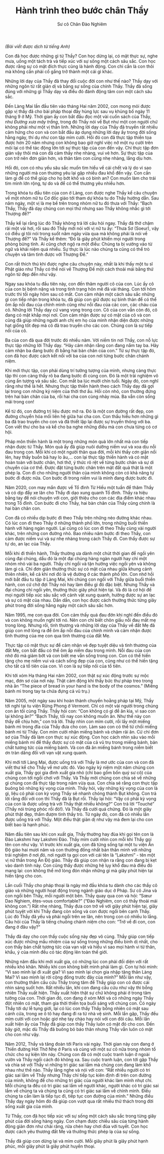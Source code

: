 ﻿---
title: Hành trình theo bước chân Thầy
author: Sư cô Chân Đào Nghiêm
---

*(Bài viết được dịch từ tiếng Anh)*

Con đã học được những gì từ Thầy? Con học dừng lại, có mặt thực sự, nghe mưa, uống một tách trà và tiếp xúc với sự sống một cách sâu sắc. Con học được rằng sự có mặt đích thực cũng là hành động. Con chỉ cần là con thôi mà không cần phải cố gắng trở thành một cái gì khác. 

Những lời dạy của Thầy đã thay đổi cuộc đời con như thế nào? Thầy dạy với những ngôn từ rất giản dị và bằng sự sống của chính Thầy. Thầy đã sống đúng với những gì Thầy dạy và điều đó đánh động tâm con một cách sâu sắc.

Đến Làng Mai lần đầu tiên vào tháng Hai năm 2002, con mong mỏi được gặp vị thầy đã cho bài pháp thoại đầy hùng lực sau vụ khủng bố ngày 11 tháng 9 ở Mỹ. Thời gian ấy con bắt đầu đọc một vài cuốn sách của Thầy, như *Đường xưa mây trắng*, trong đó Thầy nói về Bụt như một con người chứ không phải như một vị thần linh. Những lời dạy của Thầy đã truyền rất nhiều cảm hứng cho con và con bắt đầu áp dụng những lời dạy ấy trong đời sống hằng ngày, thí dụ như con tập mỉm cười. Hồi đó con đã thực tập thiền tọa được hơn 20 năm nhưng con không bao giờ nghĩ việc nở một nụ cười trên môi lại có thể tác động lớn tới sự thực tập của con đến vậy. Chỉ thực tập đơn giản vậy thôi mà con đã cảm thấy nhẹ nhàng, vui vẻ hơn. Sự thực tập của con trở nên đơn giản hơn, và thân tâm con cũng nhẹ nhàng, lắng dịu hơn. 

Hồi đó, con có nhu yếu sâu sắc muốn tìm hiểu về cái chết và lý do vì sao những người mà con thương yêu lại gặp nhiều đau khổ đến vậy. Con cần làm gì để có thể giúp cho họ bớt khổ và có bình an? Con muốn làm cho trái tim mình lớn rộng, tự do và để có thể thương yêu nhiều hơn.

Trong khóa tu đầu tiên của con ở Làng, con được nghe Thầy kể câu chuyện về một nhóm nữ tu Cơ đốc giáo tới tham dự khóa tu do Thầy hướng dẫn. Sau năm ngày, một vị là mẹ bề trên trong nhóm nữ tu đó thưa với Thầy: “Bạch Thầy, Thầy đã dạy chúng con mọi thứ nhưng sao Thầy không nhắc gì tới Thượng đế?” 

Thầy kể lại rằng lúc đó Thầy không trả lời câu hỏi ngay. Thầy đã thở chậm rãi một vài hơi, rồi sau đó Thầy mới nói với vị nữ tu ấy: “Thưa Sơ (Soeur), vậy có điều gì tôi nói trong suốt năm ngày vừa qua mà không phải là nói về Thượng đế?” Và Thầy kể thêm: “Đó là giây phút khiến mọi người trong phòng bừng tỉnh. Ai cũng chợt ngộ ra một điều: Chúng ta bị vướng vào từ ngữ và khái niệm quá nhiều. Sự thực là lúc nào chúng ta cũng có thể trò chuyện và tâm tình được với Thượng Đế.” 

Con rất thích thú khi được nghe câu chuyện này, nhất là khi thấy một tu sĩ Phật giáo như Thầy có thể nói về Thượng Đế một cách thoải mái bằng thứ ngôn từ đẹp đến như vậy.

Ngay sau khóa tu đầu tiên này, con đến thăm người cô của con. Lúc ấy cô của con bị bệnh nặng và trong tình trạng hôn mê đã vài tháng. Con tới hôm trước thì tối ngày hôm sau cô mất. Con cảm nhận một cách sâu sắc những gì con tiếp nhận trong khóa tu, đã giúp con giữ được sự bình thản để có thể ôm ấp nỗi đau của chính mình cũng như nỗi đau của các con, các cháu của cô. Những lời Thầy dạy cứ vang vọng trong con. Cô của con vẫn còn đó, cô đang có mặt khắp mọi nơi. Con cảm nhận được sự có mặt của cô và con cũng đã giúp những người anh chị em họ của mình nhận diện được những hạt giống tốt đẹp mà cô đã trao truyền cho các con. Chúng con là sự tiếp nối của cô.

Ba của con đã qua đời trước đó nhiều năm. Với niềm tin nơi Thầy, con nỗ lực thực tập những lời Thầy dạy. “Hãy cảm nhận rằng con đang nắm tay ba. Hãy cảm nhận ba đang bước đi bằng hai bàn chân của con.” Từ sự thực tập đó, con đã học được cách kết nối với ba của con nơi từng bước chân chánh niệm.

Khi mới thực tập, con phải dùng trí tưởng tượng của mình, nhưng càng thực tập thì con càng thấy rõ ba đang bước đi cùng con. Đó là một trải nghiệm vô cùng ấn tượng và sâu sắc. Con mất ba lúc mười chín tuổi. Ngày đó, con nghĩ rằng như thế là hết. Nhưng thực tập thiền hành theo cách Thầy dạy đã gợi lại trong con những kỷ niệm của thời thơ ấu. Hồi còn nhỏ, con thường đứng trên hai bàn chân của ba, rồi hai cha con cùng nhảy múa. Ba vẫn còn sống mãi trong con! 

Kể từ đó, con đường trị liệu được mở ra. Đó là một con đường rất đẹp, con đường chuyển hóa mối liên hệ giữa hai cha con. Con thấu hiểu hơn những gì ba đã trao truyền cho con và đã thiết lập lại được sự truyền thông với ba. Con viết thư cho ba và kể cho ba nghe những điều mà con chưa từng có cơ hội.

Pháp môn thiền hành là một trong những món quà lớn nhất mà con tiếp nhận được từ Thầy. Món quà ấy đã giúp nuôi dưỡng niềm vui và xoa dịu nỗi đau trong con. Mỗi khi có một người thân qua đời, mỗi khi thấy cơn giận nổi lên, hay thấy buồn bã hay lo âu,... con lại thực tập thiền hành và có mặt hoàn toàn với bước chân, hơi thở, ý thức rõ rệt về từng bước chân và sự di chuyển của cơ thể. Được đặt từng bước chân trên mặt đất quả thật là một phép lạ. Con đi cho những người thân của mình không còn có khả năng tự bước đi được nữa. Con bước đi trong niềm vui là mình đang được bước đi. 

Năm 2020, con may mắn được về Tổ đình Từ Hiếu một tuần để thăm Thầy và có dịp đẩy xe lăn cho Thầy đi dạo xung quanh Tổ đình. Thầy ra hiệu bằng tay để nói chuyện với con, giới thiệu cho con các địa điểm khác nhau trong Tổ đình. Con bước đi cho Thầy, hai bàn chân của Thầy cũng chính là hai bàn chân con.

Con đã có nhiều dịp bước đi theo Thầy trên những nẻo đường khác nhau. Có lúc con đi theo Thầy ở những thành phố lớn, trong những buổi thiền hành với hàng ngàn người. Lại cũng có lúc con đi theo Thầy cùng vài người khác, trên những con đường nhỏ. Bao nhiêu năm bước đi theo Thầy, con cảm được niềm vui và sự nhẹ nhàng trong cách Thầy đi. Con thấy được sự tự do, an lạc của Thầy. 

Mỗi khi đi thiền hành, Thầy thường ưa dành một chút thời gian để ngồi yên cùng đại chúng, dầu đó là một đại chúng hàng ngàn người hay chỉ một nhóm nhỏ vài ba người. Thầy chỉ ngồi và tận hưởng việc ngồi yên và không làm gì cả. Chỉ đơn giản thưởng thức sự có mặt của nhau giữa khung cảnh thiên nhiên, kể cả khi nơi đó là vệ đường ở các thành phố lớn. Con nhớ hồi mới bắt đầu tu tập ở Làng Mai, khi chúng con ngồi với Thầy giữa buổi thiền hành, con cứ chờ đợi Thầy nói hay làm điều gì đó đặc biệt. Nhưng Thầy và đại chúng chỉ ngồi yên, thưởng thức giây phút hiện tại. Và đó là cơ hội để mọi người tiếp xúc sâu sắc với cảnh vật xung quanh, hưởng được sự an lạc và sự có mặt của nhau. Dần dần, con học được cách thưởng thức từng giây phút trong đời sống hằng ngày một cách sâu sắc hơn.

Năm 1995, mẹ con qua đời. Con cảm thấy quá đau đớn khi nghĩ đến điều đó và con không muốn nghĩ tới nó. Nên con chỉ biết chôn giấu nỗi đau mất mẹ trong lòng. Nhưng rồi, tình thương và những lời dạy của Thầy về đất Mẹ đã giúp con mở lòng ra để ôm ấp nỗi đau của chính mình và cảm nhận được tình thương của mẹ con qua tình thương của đất Mẹ. 

Thực tập có mặt thực sự để cảm nhận vẻ đẹp tuyệt diệu và tình thương của đất Mẹ, con bắt đầu có thể ôm ấp niềm đau trong mình. Nỗi đau của con nhờ đó mà giảm bớt và con biết mẹ vẫn sống trong con. Con có thể hiến tặng cho mẹ niềm vui và cách sống đẹp của con, cũng như có thể hiến tặng cho tất cả tổ tiên của con. Vì con là sự tiếp nối của tổ tiên.

Khi tới xóm Hạ tháng Hai năm 2002, con thật sự xúc động trước sự mộc mạc, đơn sơ của nơi này. Thật cảm động khi thấy bức thư pháp treo trong nhà ăn “The piece of bread in your hand is the body of the cosmos.” (Miếng bánh mì trong tay ta chứa đựng cả vũ trụ.)

Năm 2005, một ngày sau khi hoàn thành chuyến hoằng pháp tại Mỹ, Thầy tới nghỉ tại tu viện Rừng Phong ở Vermont. Chỉ có một vài người trong chúng con ăn tối cùng Thầy. Thầy hỏi con: “Con không có gì để ăn kìa, vì sao con lại không ăn?” “Bạch Thầy, tối nay con không muốn ăn. Như thế này con thấy dễ chịu hơn,” con trả lời. Thầy nhìn con mỉm cười, rồi lấy một miếng bánh mì trong đĩa của Thầy đưa cho con. Làm sao con có thể từ chối miếng bánh mì từ Thầy. Con mỉm cười nhận miếng bánh và chậm rãi ăn. Cử chỉ đơn sơ của Thầy đã làm con thực sự xúc động. Con học cách nhìn sâu vào mỗi miếng bánh mì để thấy được sự có mặt của cả vũ trụ trong miếng bánh, bản chất tương tức của miếng bánh. Và con đã ăn miếng bánh trong niềm biết ơn tràn dâng đối với vạn vật xung quanh.

Khi mới tới Làng Mai, được uống trà với Thầy là mơ ước của con và con đã viết thư kể cho Thầy về mơ ước đó. Vào ngày kỷ niệm một năm chúng con xuất gia, Thầy gọi gia đình xuất gia nhỏ (chỉ bao gồm bốn quý sư cô) của chúng con tới ngồi chơi với Thầy. Và Thầy mời chúng con chia sẻ về những gì chúng con đã thực tập trong năm vừa qua. Con chia sẻ rằng con thực tập buông bỏ những kỳ vọng của mình. Thầy hỏi, vậy những kỳ vọng của con là gì, liệu có phải con kỳ vọng Thầy sẽ nhanh chóng thành Bụt không. Con trả lời rằng đối với con thì Thầy đã là Bụt rồi. Thầy lại hỏi: “Vậy có phải kỳ vọng của con là được uống trà với Thầy thật nhiều không?” Con trả lời “Touché” (Thầy nói trúng phóc rồi đó!). Và Thầy đã cười quá chừng. Đó là một giây phút thật đẹp, thấm đượm tình thầy trò. Từ ngày đó, con đã có nhiều lần được uống trà với Thầy. Một điều thật giản dị như vậy mà đem lại cho con biết bao là hạnh phúc. 

Năm đầu tiên sau khi con xuất gia, Thầy thường hay đùa khi gọi tên con là Đào Lakshmi hay Lakshmi Đào. Thầy mỉm cười nhìn con mỗi khi Thầy gọi tên con như vậy. Vì trước khi xuất gia, con đã từng sống tại một tu viện Ấn Độ giáo hai mươi năm và con thường đồng nhất bản thân mình với những trải nghiệm ở nơi đó, nơi người ta gọi con với cái tên là “Lakshmi” - tên một vị nữ thần trong Ấn Độ giáo. Thầy đã giúp con nhận ra rằng con đang bị kẹt vào danh tính này. Con cũng thấy được những hệ lụy khổ đau mà điều đó mang lại: con không thể mở lòng đón nhận những gì mà giây phút hiện tại hiến tặng cho con. 

Lần cuối Thầy cho pháp thoại là ngày mở đầu khóa tu dành cho các thầy cô giáo và những người hoạt động trong ngành giáo dục ở Pháp. Sư cô Jina và con ngồi bên Thầy, mỗi người một bên. Thầy quay qua con và hỏi: “Sœur Dao Nghiem, êtes-vous comfortable?” (“Đào Nghiêm, con có thấy thoải mái không con.”) Rất nhẹ nhàng, Thầy đưa con trở về với giây phút hiện tại, giây phút tuyệt vời khi Thầy đang còn sống và con được ngồi bên cạnh Thầy. Lúc đó Thầy đã yếu và phải ngồi trên xe lăn, nên trong con có nhiều lo lắng. Câu hỏi của Thầy là tiếng chuông chánh niệm cho con: “Trở về đi con, con đang ở đâu vậy?” 

Thầy đã dạy cho con thấy cuộc sống này đẹp vô cùng. Thầy giúp con tiếp xúc được những mầu nhiệm của sự sống trong những điều bình dị nhất, cho con thấy bản chất tương tức của vạn vật và hiểu vì sao mọi hành vi từ thân, khẩu, ý của mình đều có tác động lên toàn thế giới.

Những năm đầu khi mới xuất gia, có những lúc con phải đối diện với rất nhiều khó khăn. Nhiều khi con không biết mình phải làm gì. Con tự hỏi mình: “Vì sao mình lại đi xuất gia? Vì sao mình lại chọn gia nhập tăng thân Làng Mai? Vì sao mình lại rời cộng đồng trước đây của mình?” Mỗi lần như vậy, con thường thầm cầu cứu Thầy trong tâm để Thầy giúp con có được cái nhìn sáng suốt hơn. Rất nhiều lần, khi con đang cầu cứu như vậy thì bỗng nhiên Thầy xuất hiện. Thầy xuất hiện thật sự chứ không phải ở trong tâm tưởng của con. Thời gian đó, con đang ở xóm Mới và có những ngày Thầy đột nhiên có mặt, tham gia thời thiền tọa buổi sáng với chúng con. Có ngày Thầy tới dự lễ tụng giới, lại có lúc con thấy Thầy bỗng nhiên có mặt sau cánh cửa, trong xe ô tô hay đang đi ra từ nhà vệ sinh. Mỗi lần gặp, Thầy đều mỉm cười với con hoặc giơ nhẹ tay chào hay nói với con đôi câu. Mỗi lần xuất hiện ấy của Thầy đã giúp con thấy Thầy luôn có mặt đó cho con. Đến bây giờ, mặc dù Thầy đã buông bỏ báo thân nhưng Thầy vẫn luôn có mặt cho con như vậy.

Năm 2012, Thầy và tăng đoàn tới Paris vài ngày. Thời gian này con đang ở Thiền đường Hơi Thở Nhẹ ở Paris và cùng với một sư cô nữa trong nhóm tổ chức cho sự kiện lớn này. Chúng con đã có một cuộc tranh luận ở ngoài vườn và Thầy ngồi cách đó không xa. Sau cuộc tranh luận, con tới gặp Thầy và chia sẻ với Thầy vì những tri giác sai lầm mà chúng con đang làm khổ nhau như thế nào. Thầy lắng nghe và nói với con: “Rất nhiều người có tri giác sai lầm về Thầy nhưng Thầy chỉ tiếp tục kiên định đi trên con đường của mình, không để cho những tri giác của người khác làm mình nhụt chí. Mỗi chúng ta đều có tri giác sai lầm về người khác, người khác có tri giác sai lầm về chúng ta và chúng ta cũng có tri giác sai lầm về chính mình. Điều chúng ta cần làm là tiếp tục đi, tiếp tục con đường của mình.” Những điều Thầy dạy ngày hôm đó đã giúp con vượt qua rất nhiều thử thách trong đời sống xuất gia của mình.

Từ Thầy, con đã học tiếp xúc với sự sống một cách sâu sắc trong từng giây phút của đời sống hàng ngày. Con chạm được chiều sâu của từng hành động giản đơn như chải răng, rửa chén hay chơi đùa với tuyết. Con học được cách yêu thương đất Mẹ và thưởng thức phép lạ của sự sống.

Thầy đã giúp con dừng lại và mỉm cười. Mỗi giây phút là giây phút hạnh phúc, mỗi giây phút là giây phút huyền thoại.